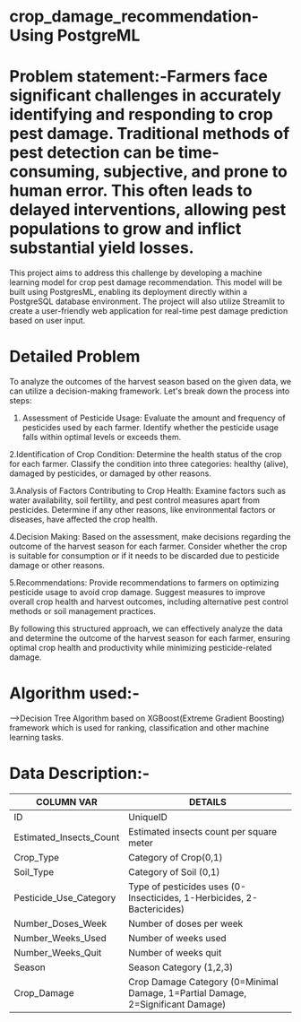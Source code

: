 # crop_damage_recommendation-Using PostgreML

# Problem statement:-Farmers face significant challenges in accurately identifying and responding to crop pest damage. Traditional methods of pest detection can be time-consuming, subjective, and prone to human error. This often leads to delayed interventions, allowing pest populations to grow and inflict substantial yield losses. 

This project aims to address this challenge by developing a machine learning model for crop pest damage recommendation. This model will be built using PostgresML, enabling its deployment directly within a PostgreSQL database environment. The project will also utilize Streamlit to create a user-friendly web application for real-time pest damage prediction based on user input.

# Detailed Problem
To analyze the outcomes of the harvest season based on the given data, we can utilize a decision-making framework. Let's break down the process into steps:
1. Assessment of Pesticide Usage:
  Evaluate the amount and frequency of pesticides used by each farmer.
  Identify whether the pesticide usage falls within optimal levels or exceeds them.

 2.Identification of Crop Condition:
  Determine the health status of the crop for each farmer.
  Classify the condition into three categories: healthy (alive), damaged by pesticides, or damaged by other reasons.

 3.Analysis of Factors Contributing to Crop Health:
  Examine factors such as water availability, soil fertility, and pest control measures apart from pesticides.
  Determine if any other reasons, like environmental factors or diseases, have affected the crop health.
  
 4.Decision Making:
  Based on the assessment, make decisions regarding the outcome of the harvest season for each farmer.
  Consider whether the crop is suitable for consumption or if it needs to be discarded due to pesticide damage or other 
  reasons.
  
 5.Recommendations:
  Provide recommendations to farmers on optimizing pesticide usage to avoid crop damage.
  Suggest measures to improve overall crop health and harvest outcomes, including alternative pest control methods or soil 
  management practices.
  
By following this structured approach, we can effectively analyze the data and determine the outcome of the harvest season for each farmer, ensuring optimal crop health and productivity while minimizing pesticide-related damage.

# Algorithm used:- 
 -->Decision Tree Algorithm based on XGBoost(Extreme Gradient Boosting) framework which is used for ranking, 
    classification and other machine learning tasks.

# Data Description:-

COLUMN VAR | DETAILS
------------ | -------------
ID | UniqueID
Estimated_Insects_Count | Estimated insects count per square meter
Crop_Type | Category of Crop(0,1)
Soil_Type | Category of Soil (0,1)
Pesticide_Use_Category | Type of pesticides uses (0- Insecticides, 1-Herbicides, 2-Bactericides)
Number_Doses_Week | Number of doses per week
Number_Weeks_Used | Number of weeks used
Number_Weeks_Quit | Number of weeks quit
Season | Season Category (1,2,3)
Crop_Damage | Crop Damage Category (0=Minimal Damage, 1=Partial Damage, 2=Significant Damage)

